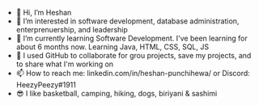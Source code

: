 - 👋 Hi, I’m Heshan
- 👀 I’m interested in software development, database administration, enterprenuership, and leadership
- 🌱 I’m currently learning Software Development. I've been learning for about 6 months now. Learning Java, HTML, CSS, SQL, JS
- 🤝 I used GitHub to collaborate for grou projects, save my projects, and to share what I'm working on
- 📫 How to reach me: linkedin.com/in/heshan-punchihewa/ or Discord: HeezyPeezy#1911
- 😎 I like basketball, camping, hiking, dogs, biriyani & sashimi

<!---
HeshanPunch/HeshanPunch is a ✨ special ✨ repository because its `README.md` (this file) appears on your GitHub profile.
You can click the Preview link to take a look at your changes.
--->
